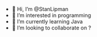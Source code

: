 - 👋 Hi, I’m @StanLipman
- 👀 I’m interested in programming
- 🌱 I’m currently learning Java
- 💞️ I’m looking to collaborate on ?

<!---
StanLipman/StanLipman is a ✨ special ✨ repository because its `README.md` (this file) appears on your GitHub profile.
You can click the Preview link to take a look at your changes.
--->
